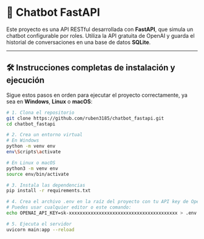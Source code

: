# 🤖 Chatbot FastAPI

Este proyecto es una API RESTful desarrollada con **FastAPI**, que simula un chatbot configurable por roles. Utiliza la API gratuita de OpenAI y guarda el historial de conversaciones en una base de datos **SQLite**.

---

## 🛠️ Instrucciones completas de instalación y ejecución

Sigue estos pasos en orden para ejecutar el proyecto correctamente, ya sea en **Windows**, **Linux** o **macOS**:

```bash
# 1. Clona el repositorio
git clone https://github.com/ruben3185/chatbot_fastapi.git
cd chatbot_fastapi

# 2. Crea un entorno virtual
# En Windows
python -m venv env
env\Scripts\activate

# En Linux o macOS
python3 -m venv env
source env/bin/activate

# 3. Instala las dependencias
pip install -r requirements.txt

# 4. Crea el archivo .env en la raíz del proyecto con tu API key de OpenAI
# Puedes usar cualquier editor o este comando:
echo OPENAI_API_KEY=sk-xxxxxxxxxxxxxxxxxxxxxxxxxxxxxxxxxxxxxxxx > .env

# 5. Ejecuta el servidor
uvicorn main:app --reload
